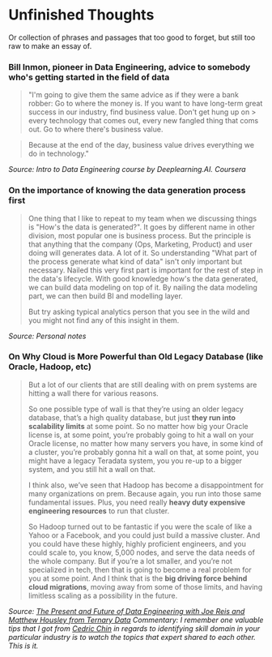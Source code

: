 # Unfinished Thoughts

Or collection of phrases and passages that too good to forget, but still too raw to make an essay of.

### Bill Inmon, pioneer in Data Engineering, advice to somebody who's getting started in the field of data
> "I'm going to give them the same advice as if they were a bank robber: Go to where the money is. If you want to have long-term great success in our industry, find business value. Don't get hung up on > every technology that comes out, every new fangled thing that coms out. Go to where there's business value.

> Because at the end of the day, business value drives everything we do in technology."

_Source: Intro to Data Engineering course by Deeplearning.AI. Coursera_

### On the importance of knowing the data generation process first

> One thing that I like to repeat to my team when we discussing things is "How's the data is generated?". It goes by different name in other division, most popular one is business process. But the principle is that anything that the company (Ops, Marketing, Product) and user doing will generates data. A lot of it. So understanding "What part of the process generate what kind of data" isn't only important but necessary. Nailed this very first part is important for the rest of step in the data's lifecycle. With good knowledge how's the data generated, we can build data modeling on top of it. By nailing the data modeling part, we can then build BI and modelling layer.
> 
> But try asking typical analytics person that you see in the wild and you might not find any of this insight in them.

_Source: Personal notes_

### On Why Cloud is More Powerful than Old Legacy Database (like Oracle, Hadoop, etc)

> But a lot of our clients that are still dealing with on prem systems are hitting a wall there for various reasons.
>
> So one possible type of wall is that they’re using an older legacy database, that’s a high quality database, but just **they run into scalability limits** at some point. So no matter how big your Oracle license is, at some point, you’re probably going to hit a wall on your Oracle license, no matter how many servers you have, in some kind of a cluster, you’re probably gonna hit a wall on that, at some point, you might have a legacy Teradata system, you you re-up to a bigger system, and you still hit a wall on that.
>
> I think also, we’ve seen that Hadoop has become a disappointment for many organizations on prem. Because again, you run into those same fundamental issues. Plus, you need really **heavy duty expensive engineering resources** to run that cluster.
>
> So Hadoop turned out to be fantastic if you were the scale of like a Yahoo or a Facebook, and you could just build a massive cluster. And you could have these highly, highly proficient engineers, and you could scale to, you know, 5,000 nodes, and serve the data needs of the whole company. But if you’re a lot smaller, and you’re not specialized in tech, then that is going to become a real problem for you at some point. And I think that is the **big driving force behind cloud migrations**, moving away from some of those limits, and having limitless scaling as a possibility in the future.

_Source: [The Present and Future of Data Engineering with Joe Reis and Matthew Housley from Ternary Data](https://datastackshow.com/podcast/29-the-present-and-future-of-data-engineering-with-joe-reis-and-matthew-housley-from-ternary-data/)_
_Commentary: I remember one valuable tips that I got from [Cedric Chin](https://commoncog.com/author/cedric/) in regards to identifying skill domain in your particular industry is to watch the topics that expert shared to each other. This is it._

